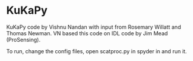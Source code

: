 # KuKaPy
KuKaPy code by Vishnu Nandan with input from Rosemary Willatt and Thomas Newman. VN based this code on IDL code by Jim Mead (ProSensing).

To run, change the config files, open scatproc.py in spyder in and run it.
